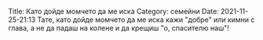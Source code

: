 Title: Като дойде момчето да ме иска
Category: семейни
Date: 2021-11-25-21:13
Тате, като дойде момчето да ме иска кажи "добре" или кимни с глава, а не да падаш на колене и да крещиш "о, спасителю наш"!